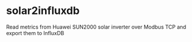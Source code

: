 # solar2influxdb

Read metrics from Huawei SUN2000 solar inverter over Modbus TCP and export them to InfluxDB